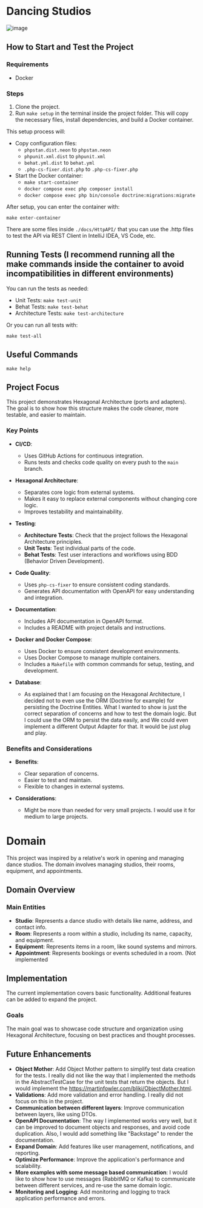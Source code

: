 # Dancing Studios

![image](https://github.com/gabrielanhaia/studio-renting/assets/15172908/585d9c50-2ceb-4c10-aede-12150bab4607)


## How to Start and Test the Project

### Requirements
- Docker

### Steps

1. Clone the project.
2. Run `make setup` in the terminal inside the project folder. This will copy the necessary files, install dependencies, and build a Docker container.

This setup process will:
- Copy configuration files:
    - `phpstan.dist.neon` to `phpstan.neon`
    - `phpunit.xml.dist` to `phpunit.xml`
    - `behat.yml.dist` to `behat.yml`
    - `.php-cs-fixer.dist.php` to `.php-cs-fixer.php`
- Start the Docker container:
    - `make start-container`
    - `docker compose exec php composer install`
    - `docker compose exec php bin/console doctrine:migrations:migrate`

After setup, you can enter the container with:
```shell
make enter-container
```

There are some files inside `./docs/HttpAPI/` that you can use the .http files to test the API via REST Client in IntelliJ IDEA, VS Code, etc. 

## Running Tests (I recommend running all the make commands inside the container to avoid incompatibilities in different environments)

You can run the tests as needed:

- Unit Tests: ```make test-unit```
- Behat Tests: ```make test-behat```
- Architecture Tests: ```make test-architecture```

Or you can run all tests with:
```shell
make test-all
```

## Useful Commands

```shell
make help
```

## Project Focus

This project demonstrates Hexagonal Architecture (ports and adapters). The goal is to show how this structure makes the code cleaner, more testable, and easier to maintain.

### Key Points

- **CI/CD**:
  - Uses GitHub Actions for continuous integration.
  - Runs tests and checks code quality on every push to the `main` branch.

- **Hexagonal Architecture**:
  - Separates core logic from external systems.
  - Makes it easy to replace external components without changing core logic.
  - Improves testability and maintainability.

- **Testing**:
  - **Architecture Tests**: Check that the project follows the Hexagonal Architecture principles.
  - **Unit Tests**: Test individual parts of the code.
  - **Behat Tests**: Test user interactions and workflows using BDD (Behavior Driven Development).

- **Code Quality**:
  - Uses `php-cs-fixer` to ensure consistent coding standards.
  - Generates API documentation with OpenAPI for easy understanding and integration.

- **Documentation**:
  - Includes API documentation in OpenAPI format.
  - Includes a README with project details and instructions.

- **Docker and Docker Compose**:
  - Uses Docker to ensure consistent development environments.
  - Uses Docker Compose to manage multiple containers.
  - Includes a `Makefile` with common commands for setup, testing, and development.

- **Database**:
    - As explained that I am focusing on the Hexagonal Architecture, I decided not to even use the ORM (Doctrine for example) for persisting the Doctrine Entities. What I wanted to show is just the correct separation of concerns and how to test the domain logic. But I could use the ORM to persist the data easily, and We could even implement a different Output Adapter for that. It would be just plug and play.

### Benefits and Considerations

- **Benefits**:
  - Clear separation of concerns.
  - Easier to test and maintain.
  - Flexible to changes in external systems.

- **Considerations**:
  - Might be more than needed for very small projects. I would use it for medium to large projects.

# Domain

This project was inspired by a relative's work in opening and managing dance studios. The domain involves managing studios, their rooms, equipment, and appointments.

## Domain Overview

### Main Entities

- **Studio**: Represents a dance studio with details like name, address, and contact info.
- **Room**: Represents a room within a studio, including its name, capacity, and equipment.
- **Equipment**: Represents items in a room, like sound systems and mirrors.
- **Appointment**: Represents bookings or events scheduled in a room. (Not implemented

## Implementation

The current implementation covers basic functionality. Additional features can be added to expand the project.

### Goals

The main goal was to showcase code structure and organization using Hexagonal Architecture, focusing on best practices and thought processes.

## Future Enhancements

- **Object Mother**: Add Object Mother pattern to simplify test data creation for the tests. I really did not like the way that I implemented the methods in the AbstractTestCase for the unit tests that return the objects. But I would implement the https://martinfowler.com/bliki/ObjectMother.html. 
- **Validations**: Add more validation and error handling. I really did not focus on this in the project.
- **Communication between different layers**: Improve communication between layers, like using DTOs.
- **OpenAPI Documentation**: The way I implemented works very well, but it can be improved to document objects and responses, and avoid code duplication. Also, I would add something like "Backstage" to render the documentation.
- **Expand Domain**: Add features like user management, notifications, and reporting.
- **Optimize Performance**: Improve the application's performance and scalability.
- **More examples with some message based communication**: I would like to show how to use messages (RabbitMQ or Kafka) to communicate between different services, and re-use the same domain logic.
- **Monitoring and Logging**: Add monitoring and logging to track application performance and errors.
